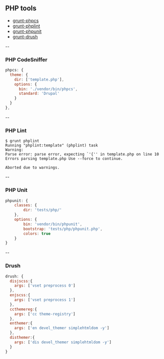 ## PHP tools

- [grunt-phpcs](https://github.com/SaschaGalley/grunt-phpcs)
- [grunt-phplint](https://github.com/jgable/grunt-phplint)
- [grunt-phpunit](https://github.com/SaschaGalley/grunt-phpunit)
- [grunt-drush](https://github.com/nickpack/grunt-drush)


--

### PHP CodeSniffer

```js
phpcs: {
  theme: {
    dir: ['template.php'],
    options: {
      bin: './vendor/bin/phpcs',
      standard: 'Drupal'
    }
  }
},
```

--

### PHP Lint

```
$ grunt phplint
Running "phplint:template" (phplint) task
Warning:
Parse error: parse error, expecting `'{'' in template.php on line 10
Errors parsing template.php Use --force to continue.

Aborted due to warnings.
```


--

### PHP Unit

```js
phpunit: {
    classes: {
        dir: 'tests/php/'
    },
    options: {
        bin: 'vendor/bin/phpunit',
        bootstrap: 'tests/php/phpunit.php',
        colors: true
    }
}

```


--

### Drush


```js
drush: {
  disjscss:{
    args: ['vset preprocess 0']
  },
  enjscss:{
    args: ['vset preprocess 1']
  },
  ccthemereg:{
    args: ['cc theme-registry']
  },
  enthemer:{
    args: ['en devel_themer simplehtmldom -y']
  },
  disthemer:{
    args: ['dis devel_themer simplehtmldom -y']
  }
}
```
